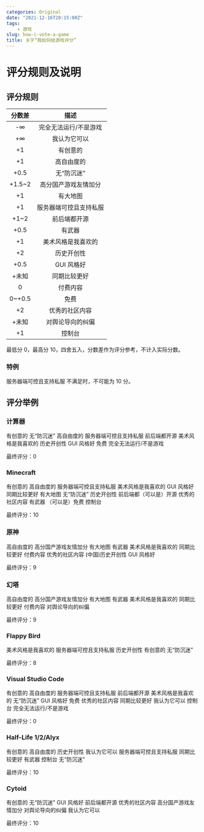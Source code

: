 ```yaml
---
categories: Original
date: "2021-12-16T20:15:00Z"
tags:
    - 游戏
slug: how-i-vote-a-game
title: 关于“我如何给游戏评分”
---
```


# 评分规则及说明

## 评分规则

| 分数差 |          描述          |
| :----: | :--------------------: |
|   -∞   | 完全无法运行/不是游戏  |
|   +∞   |      我认为它可以      |
|   +1   |        有创意的        |
|   +1   |       高自由度的       |
|  +0.5  |       无“防沉迷”       |
| +1.5~2 |  高分国产游戏友情加分  |
|   +1   |        有大地图        |
|   +1   | 服务器端可控且支持私服 |
|  +1~2  |      前后端都开源      |
|  +0.5  |         有武器         |
|   +1   |   美术风格是我喜欢的   |
|   +2   |       历史开创性       |
|  +0.5  |       GUI 风格好       |
| +未知  |      同期比较更好      |
|   0    |        付费内容        |
| 0~+0.5 |          免费          |
|   +2   |     优秀的社区内容     |
| +未知  |    对舆论导向的纠偏    |
|   +1   |         控制台         |

最低分 0，最高分 10，四舍五入，分数差作为评分参考，不计入实际分数。

### 特例

服务器端可控且支持私服 不满足时，不可能为 10 分。

## 评分举例

### 计算器

有创意的 无“防沉迷” 高自由度的 服务器端可控且支持私服 前后端都开源 美术风格是我喜欢的 历史开创性 GUI 风格好 免费 完全无法运行/不是游戏

最终评分：0

### Minecraft

有创意的 高自由度的 服务器端可控且支持私服 美术风格是我喜欢的 GUI 风格好 同期比较更好 有大地图 无“防沉迷” 历史开创性 前后端都（可以是）开源 优秀的社区内容 有武器 （可以是）免费 控制台

最终评分：10

### 原神

高自由度的 高分国产游戏友情加分 有大地图 有武器 美术风格是我喜欢的 同期比较更好 付费内容 优秀的社区内容 (中国)历史开创性 GUI 风格好

最终评分：9

### 幻塔

高自由度的 高分国产游戏友情加分 有大地图 有武器 美术风格是我喜欢的 同期比较更好 付费内容 对舆论导向的纠偏

最终评分：9

### Flappy Bird

美术风格是我喜欢的 服务器端可控且支持私服 历史开创性 有创意的 无“防沉迷”

最终评分：8

### Visual Studio Code

有创意的 高自由度的 服务器端可控且支持私服 前后端都开源 美术风格是我喜欢的 无“防沉迷” GUI 风格好 免费 优秀的社区内容 同期比较更好 我认为它可以 控制台 完全无法运行/不是游戏

最终评分：0

### Half-Life 1/2/Alyx

有创意的 高自由度的 历史开创性 我认为它可以 服务器端可控且支持私服 同期比较更好 有武器 控制台 无“防沉迷”

最终评分：10

### Cytoid

有创意的 无“防沉迷” GUI 风格好 前后端都开源 优秀的社区内容 高分国产游戏友情加分 对舆论导向的纠偏 我认为它可以

最终评分：10
